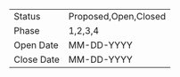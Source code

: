 
| | |
---|---
|Status|Proposed,Open,Closed|
|Phase| 1,2,3,4|
|Open Date|MM-DD-YYYY|
|Close Date|MM-DD-YYYY|


